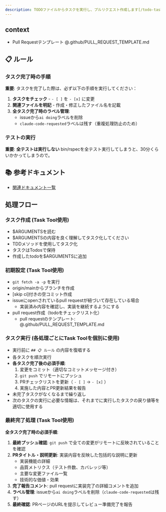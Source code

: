 ```yaml
---
description: TODOファイルからタスクを実行し、プルリクエスト作成します[/todo-task-run xxx]
---
```


## context

- Pull Requestテンプレート
  @.github/PULL_REQUEST_TEMPLATE.md

## 📋 ルール

### タスク完了時の手順

**重要**: タスクを完了した際は、必ず以下の手順を実行してください：

1. **タスクをチェック** - `- [ ]` を `- [x]` に変更
2. **関連ファイルを明記** - 作成・修正したファイル名を記載
3. **全タスク完了時のラベル管理**:
   - issueから`ai doing`ラベルを削除
   - `claude-code-requested`ラベルは残す（重複処理防止のため）

### テストの実行

**重要**: **全テストは実行しない**
          bin/rspecを全テスト実行してしまうと、30分くらいかかってしまうので。

## 📚 参考ドキュメント

- [関連ドキュメント一覧](@docs)

## 処理フロー

### タスク作成 (Task Tool使用)
- $ARGUMENTSを読む
- $ARGUMENTSの内容を良く理解してタスク化してください
- TDDメソッドを使用してタスク化
- タスクはTodosで保持
- 作成したtodoを$ARGUMENTSに追加

### 初期設定 (Task Tool使用)
- `git fetch -a -p` を実行
- origin/mainからブランチを作成
- [skip ci]付きの空コミット作成
- issueにopenされているpull requestが紐づいて存在している場合
  - 実装済み内容を確認し、実装を継続するようにする
- pull request作成（todoをチェックリスト化）
  - pull requestのテンプレート: @.github/PULL_REQUEST_TEMPLATE.md

### タスク実行 (各処理ごとにTask Toolを個別に使用)
- 実行前に `## 📋 ルール` の内容を復唱する
- 各タスクを順次実行
- **各タスク完了後の必須手順**:
  1. 変更をコミット（適切なコミットメッセージ付き）
  2. `git push` でリモートにプッシュ
  3. PRチェックリストを更新（ `- [ ]` → `- [x]` ）
  4. 実施した内容とPR更新結果を報告
- 未完了タスクがなくなるまで繰り返し
- 次のタスクの実行に必要な情報は、それまでに実行したタスクの戻り値等を適切に使用する

### 最終完了処理 (Task Tool使用)
**全タスク完了時の必須手順**:
1. **最終プッシュ確認**: `git push` で全ての変更がリモートに反映されていることを確認
2. **PRタイトル・説明更新**: 実装内容を反映した包括的な説明に更新
   - 実装機能の詳細
   - 品質メトリクス（テスト件数、カバレッジ等）
   - 主要な変更ファイル一覧
   - 技術的な価値・効果
3. **完了報告コメント**: pull requestに実装完了の詳細コメントを追加
4. **ラベル管理**: issueから`ai doing`ラベルを削除（`claude-code-requested`は残す）
5. **最終確認**: PRページのURLを提示してレビュー準備完了を報告